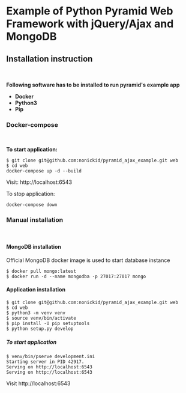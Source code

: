# Example of Python Pyramid Web Framework with jQuery/Ajax and MongoDB

## Installation instruction

<br>


**Following software has to be installed to run pyramid's example app**
* **Docker** 
* **Python3**
* **Pip**


### **Docker-compose**

<br>

**To start application:**
```
$ git clone git@github.com:nonickid/pyramid_ajax_example.git web
$ cd web
docker-compose up -d --build
```
Visit: http://localhost:6543

To stop application:
```
docker-compose down
```



### **Manual installation**

<br>

#### **MongoDB installation**

Official MongoDB docker image is used to start database instance
```
$ docker pull mongo:latest
$ docker run -d --name mongodba -p 27017:27017 mongo
```

#### **Application installation**

```
$ git clone git@github.com:nonickid/pyramid_ajax_example.git web
$ cd web
$ python3 -m venv venv
$ source venv/bin/activate
$ pip install -U pip setuptools
$ python setup.py develop
```

##### To start application
```
$ venv/bin/pserve development.ini
Starting server in PID 42917.
Serving on http://localhost:6543
Serving on http://localhost:6543
```

Visit http://localhost:6543


